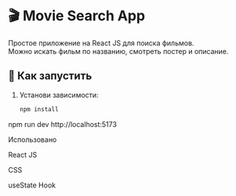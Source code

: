 # 🎬 Movie Search App

Простое приложение на React JS для поиска фильмов.  
Можно искать фильм по названию, смотреть постер и описание.

## 🚀 Как запустить

1. Установи зависимости:
   ```bash
   npm install

npm run dev
http://localhost:5173

Использовано

React JS

CSS

useState Hook
